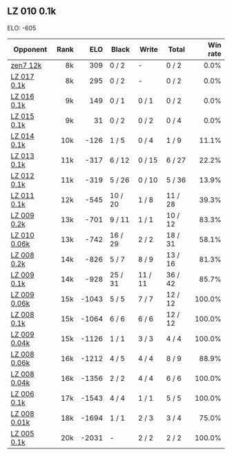## LZ 010 0.1k ##

ELO: -605

Opponent | Rank | ELO | Black | Write | Total | Win rate
---------|-----:|----:|-------|-------|-------|-------:
[zen7 12k](zen7%2012k.md) | 8k | 309 | 0 / 2 | - | 0 / 2 | 0.0%
[LZ 017 0.1k](LZ%20017%200.1k.md) | 8k | 295 | 0 / 2 | - | 0 / 2 | 0.0%
[LZ 016 0.1k](LZ%20016%200.1k.md) | 9k | 149 | 0 / 1 | 0 / 1 | 0 / 2 | 0.0%
[LZ 015 0.1k](LZ%20015%200.1k.md) | 9k | 31 | 0 / 2 | 0 / 2 | 0 / 4 | 0.0%
[LZ 014 0.1k](LZ%20014%200.1k.md) | 10k | -126 | 1 / 5 | 0 / 4 | 1 / 9 | 11.1%
[LZ 013 0.1k](LZ%20013%200.1k.md) | 11k | -317 | 6 / 12 | 0 / 15 | 6 / 27 | 22.2%
[LZ 012 0.1k](LZ%20012%200.1k.md) | 11k | -319 | 5 / 26 | 0 / 10 | 5 / 36 | 13.9%
[LZ 011 0.1k](LZ%20011%200.1k.md) | 12k | -545 | 10 / 20 | 1 / 8 | 11 / 28 | 39.3%
[LZ 009 0.2k](LZ%20009%200.2k.md) | 13k | -701 | 9 / 11 | 1 / 1 | 10 / 12 | 83.3%
[LZ 010 0.06k](LZ%20010%200.06k.md) | 13k | -742 | 16 / 29 | 2 / 2 | 18 / 31 | 58.1%
[LZ 008 0.2k](LZ%20008%200.2k.md) | 14k | -826 | 5 / 7 | 8 / 9 | 13 / 16 | 81.3%
[LZ 009 0.1k](LZ%20009%200.1k.md) | 14k | -928 | 25 / 31 | 11 / 11 | 36 / 42 | 85.7%
[LZ 009 0.06k](LZ%20009%200.06k.md) | 15k | -1043 | 5 / 5 | 7 / 7 | 12 / 12 | 100.0%
[LZ 008 0.1k](LZ%20008%200.1k.md) | 15k | -1064 | 6 / 6 | 6 / 6 | 12 / 12 | 100.0%
[LZ 009 0.04k](LZ%20009%200.04k.md) | 15k | -1126 | 1 / 1 | 3 / 3 | 4 / 4 | 100.0%
[LZ 008 0.06k](LZ%20008%200.06k.md) | 16k | -1212 | 4 / 5 | 4 / 4 | 8 / 9 | 88.9%
[LZ 008 0.04k](LZ%20008%200.04k.md) | 16k | -1356 | 2 / 2 | 4 / 4 | 6 / 6 | 100.0%
[LZ 006 0.1k](LZ%20006%200.1k.md) | 17k | -1543 | 4 / 4 | 1 / 1 | 5 / 5 | 100.0%
[LZ 008 0.01k](LZ%20008%200.01k.md) | 18k | -1694 | 1 / 1 | 2 / 3 | 3 / 4 | 75.0%
[LZ 005 0.1k](LZ%20005%200.1k.md) | 20k | -2031 | - | 2 / 2 | 2 / 2 | 100.0%
